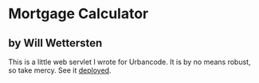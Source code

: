 Mortgage Calculator
===================

by Will Wettersten
------------------

This is a little web servlet I wrote for Urbancode.  It is by no
means robust, so take mercy.  See it [deployed](http://wetterstendesign.com:8080/Mortgage_Server/).